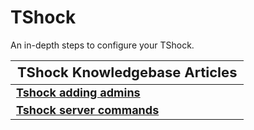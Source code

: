 <style>
.md-typeset h1{
    font-weight: bold;
    color: white;
}
.md-typeset blockquote {
	border-left: 0.2rem solid hsl(22deg 100% 50%);
}
.md-typeset blockquote p strong em{
    color: #FF5F00;
}
thead {
    font-size:  22px;
    text-align: left;
}

tr {
	text-align: left;
}

td {
    text-align: left;
    font-size: 18px

}
</style>

# TShock

An in-depth steps to configure your TShock.

| **TShock Knowledgebase Articles**                                                                                             |
|-------------------------------------------------------------------------------------------------------------------------------|
| **[Tshock adding admins](tshock-adding-admins.md)**                                                                              |
| **[Tshock server commands](tshock-server-commands.md)**                                                                       |
